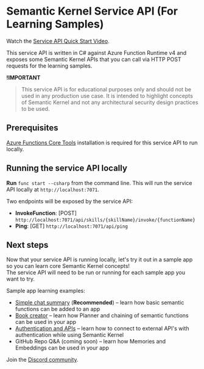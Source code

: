 # Semantic Kernel Service API (For Learning Samples)

Watch the [Service API Quick Start Video](https://aka.ms/SK-Local-API-Setup).

This service API is written in C# against Azure Function Runtime v4 and exposes
some Semantic Kernel APIs that you can call via HTTP POST requests for the learning samples.

**!IMPORTANT**

> This service API is for educational purposes only and should not be used in any production use
> case. It is intended to highlight concepts of Semantic Kernel and not any architectural
> security design practices to be used.

## Prerequisites

[Azure Functions Core Tools](https://learn.microsoft.com/azure/azure-functions/functions-run-local)
installation is required for this service API to run locally.

## Running the service API locally

**Run** `func start --csharp` from the command line. This will run the service API locally at `http://localhost:7071`.

Two endpoints will be exposed by the service API:

-   **InvokeFunction**: [POST] `http://localhost:7071/api/skills/{skillName}/invoke/{functionName}`
-   **Ping**: [GET] `http://localhost:7071/api/ping`

## Next steps

Now that your service API is running locally,
let's try it out in a sample app so you can learn core Semantic Kernel concepts!  
The service API will need to be run or running for each sample app you want to try.

Sample app learning examples:

-   [Simple chat summary](../../apps/chat-summary-webapp-react/README.md) (**Recommended**) – learn how basic
    semantic functions can be added to an app
-   [Book creator](../../apps/book-creator-webapp-react/README.md) – learn how Planner and chaining of
    semantic functions can be used in your app
-   [Authentication and APIs](../../apps/auth-api-webapp-react/README.md) – learn how to connect to external
    API's with authentication while using Semantic Kernel
-   GitHub Repo Q&A (coming soon) – learn how Memories and Embeddings can be used in your app

Join the [Discord community](https://aka.ms/SKDiscord).
